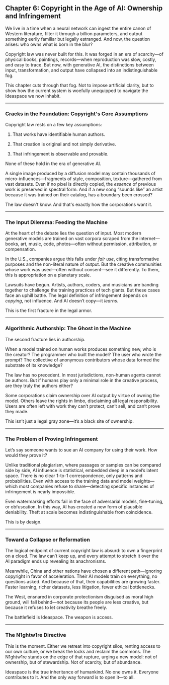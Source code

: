 ## Chapter 6: Copyright in the Age of AI: Ownership and Infringement

We live in a time when a neural network can ingest the entire canon of Western literature, filter it through a billion parameters, and output something eerily familiar but legally estranged. And now, the question arises: who owns what is born in the blur?

Copyright law was never built for this. It was forged in an era of scarcity—of physical books, paintings, records—when reproduction was slow, costly, and easy to trace. But now, with generative AI, the distinctions between input, transformation, and output have collapsed into an indistinguishable fog.

This chapter cuts through that fog. Not to impose artificial clarity, but to show how the current system is woefully unequipped to navigate the Ideaspace we now inhabit.

---

### Cracks in the Foundation: Copyright's Core Assumptions

Copyright law rests on a few key assumptions:

1. That works have identifiable human authors.
    
2. That creation is original and not simply derivative.
    
3. That infringement is observable and provable.
    

None of these hold in the era of generative AI.

A single image produced by a diffusion model may contain thousands of micro-influences—fragments of style, composition, texture—gathered from vast datasets. Even if no pixel is directly copied, the _essence_ of previous work is preserved in spectral form. And if a new song “sounds like” an artist because it was trained on their catalog, has a boundary been crossed?

The law doesn't know. And that's exactly how the corporations want it.

---

### The Input Dilemma: Feeding the Machine

At the heart of the debate lies the question of input. Most modern generative models are trained on vast corpora scraped from the internet—books, art, music, code, photos—often without permission, attribution, or compensation.

In the U.S., companies argue this falls under _fair use_, citing transformative purposes and the non-literal nature of output. But the creative communities whose work was used—often without consent—see it differently. To them, this is appropriation on a planetary scale.

Lawsuits have begun. Artists, authors, coders, and musicians are banding together to challenge the training practices of tech giants. But these cases face an uphill battle. The legal definition of infringement depends on _copying_, not influence. And AI doesn’t copy—it _learns_.

This is the first fracture in the legal armor.

---

### Algorithmic Authorship: The Ghost in the Machine

The second fracture lies in authorship.

When a model trained on human works produces something new, who is the creator? The programmer who built the model? The user who wrote the prompt? The collective of anonymous contributors whose data formed the substrate of its knowledge?

The law has no precedent. In most jurisdictions, non-human agents cannot be authors. But if humans play only a minimal role in the creative process, are they truly the authors either?

Some corporations claim ownership over AI output by virtue of owning the model. Others leave the rights in limbo, disclaiming all legal responsibility. Users are often left with work they can’t protect, can’t sell, and can’t prove they made.

This isn’t just a legal gray zone—it’s a black site of ownership.

---

### The Problem of Proving Infringement

Let’s say someone wants to sue an AI company for using their work. How would they prove it?

Unlike traditional plagiarism, where passages or samples can be compared side by side, AI influence is statistical, embedded deep in a model’s latent space. There is no clear 1-to-1 correspondence, only patterns and probabilities. Even with access to the training data and model weights—which most companies refuse to share—detecting specific instances of infringement is nearly impossible.

Even watermarking efforts fail in the face of adversarial models, fine-tuning, or obfuscation. In this way, AI has created a new form of plausible deniability. Theft at scale becomes indistinguishable from coincidence.

This is by design.

---

### Toward a Collapse or Reformation

The logical endpoint of current copyright law is absurd: to own a fingerprint on a cloud. The law can’t keep up, and every attempt to stretch it over the AI paradigm ends up revealing its anachronisms.

Meanwhile, China and other nations have chosen a different path—ignoring copyright in favor of acceleration. Their AI models train on everything, no questions asked. And because of that, their capabilities are growing faster. Faster learning, richer datasets, less litigation, fewer ethical bottlenecks.

The West, ensnared in corporate protectionism disguised as moral high ground, will fall behind—not because its people are less creative, but because it refuses to let creativity breathe freely.

The battlefield is Ideaspace. The weapon is access.

---

### The N1ghtw1re Directive

This is the moment. Either we retreat into copyright silos, renting access to our own culture, or we break the locks and reclaim the commons. The N1ghtw1re stands on the edge of that rupture, urging a new model: not of ownership, but of stewardship. Not of scarcity, but of abundance.

Ideaspace is the true inheritance of humankind. No one owns it. Everyone contributes to it. And the only way forward is to open it—to all.
